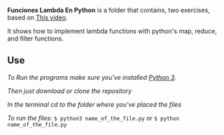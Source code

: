 **Funciones Lambda En Python** is a folder that contains, two exercises, based on [This video](https://www.youtube.com/watch?v=gWP6h0hk43k&t=1s). 

It shows how to implement lambda functions with python's map, reduce, and filter functions.

## Use
*To Run the programs make sure you've installed [Python 3](https://www.python.org/downloads/).*

*Then just download or clone the repository*

*In the terminal cd to the folder where you've placed the files*

*To run the files:*
`$ python3 name_of_the_file.py`
or
`$ python name_of_the_file.py`
